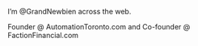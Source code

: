 I’m @GrandNewbien across the web.

Founder @ AutomationToronto.com and Co-founder @ FactionFinancial.com
